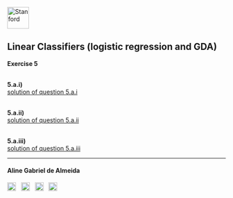 <a href="https://i.dlpng.com/static/png/498606_preview.png"><img src="https://i.dlpng.com/static/png/498606_preview.png" title="Stanford" alt="Stanford" height="50"></a>

## Linear Classifiers (logistic regression and GDA)  
  
**Exercise 5**  

&nbsp;  
**5.a.i)**  
[solution of question 5.a.i](https://github.com/AlmeidaAlin3/MachineLearning/blob/master/ProblemSet1/Exercise4/ex5_a_i_ii.pdf)

&nbsp;  
**5.a.ii)**  
[solution of question 5.a.ii](https://github.com/AlmeidaAlin3/MachineLearning/blob/master/ProblemSet1/Exercise4/ex5_a_i_ii.pdf)

&nbsp;  
**5.a.iii)**  
[solution of question 5.a.iii](https://github.com/AlmeidaAlin3/MachineLearning/blob/master/ProblemSet1/Exercise4/ex5_a_iii.pdf)

  
  
---

#### Aline Gabriel de Almeida  
<a href="https://www.linkedin.com/in/alinegalmeida/"><img src="https://cdn3.iconfinder.com/data/icons/logos-and-brands-adobe/512/201_Linkedin-512.png" title="Linkedin: alinegalmeida" alt="https://www.linkedin.com/in/alinegalmeida/" height="20"></a>
&nbsp; <a href="https://www.kaggle.com/almeidaalin3"><img src="https://cdn3.iconfinder.com/data/icons/logos-and-brands-adobe/512/189_Kaggle-512.png" title="Kaggle: almeidaalin3" alt="https://www.kaggle.com/almeidaalin3" height="20"></a>
&nbsp; <a href="mailto:aline.gabriel.almeida@gmail.com"><img src="https://cdn3.iconfinder.com/data/icons/logos-and-brands-adobe/512/147_Gmail-512.png" title="aline.gabriel.almeida@gmail.com" alt="aline.gabriel.almeida@gmail.com" height="20"></a>
&nbsp; <a href="https://github.com/AlmeidaAlin3/"><img src="https://cdn3.iconfinder.com/data/icons/logos-and-brands-adobe/512/142_Github-512.png" title="Github: AlmeidaAlin3" alt="https://github.com/AlmeidaAlin3/" height="20"></a> 
